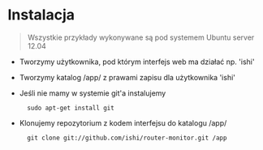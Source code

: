 # Instalacja
> Wszystkie przykłady wykonywane są pod systemem Ubuntu server 12.04


* Tworzymy użytkownika, pod którym interfejs web ma działać np. 'ishi'

* Tworzymy katalog /app/ z prawami zapisu dla użytkownika 'ishi'

* Jeśli nie mamy w systemie git'a instalujemy

		sudo apt-get install git

* Klonujemy repozytorium z kodem interfejsu do katalogu /app/

		git clone git://github.com/ishi/router-monitor.git /app


